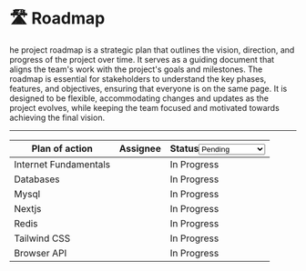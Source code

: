 # 🛣️ Roadmap

he project roadmap is a strategic plan that outlines the vision, direction, and progress of the project over time. It serves as a guiding document that aligns the team's work with the project's goals and milestones. The roadmap is essential for stakeholders to understand the key phases, features, and objectives, ensuring that everyone is on the same page. It is designed to be flexible, accommodating changes and updates as the project evolves, while keeping the team focused and motivated towards achieving the final vision.





***



<table data-full-width="false"><thead><tr><th>Plan of action</th><th>Assignee</th><th>Status<select><option value="6UO47j5nEA7N" label="Pending" color="blue"></option><option value="sIPnfezqD0KB" label="Not Started" color="blue"></option><option value="IWmxsbopI39h" label="In Progress" color="blue"></option><option value="4CTOCr3HXzRp" label="Under Review" color="blue"></option><option value="nGAGQT3V1liS" label="Ready to merge" color="blue"></option><option value="th3ac55NTbzI" label="Merged" color="blue"></option><option value="aaICBUbpCTN3" label="Published" color="blue"></option></select></th></tr></thead><tbody><tr><td>Internet Fundamentals</td><td></td><td><span data-option="IWmxsbopI39h">In Progress</span></td></tr><tr><td>Databases</td><td></td><td><span data-option="IWmxsbopI39h">In Progress</span></td></tr><tr><td>Mysql</td><td></td><td><span data-option="IWmxsbopI39h">In Progress</span></td></tr><tr><td>Nextjs</td><td></td><td><span data-option="IWmxsbopI39h">In Progress</span></td></tr><tr><td>Redis</td><td></td><td><span data-option="IWmxsbopI39h">In Progress</span></td></tr><tr><td>Tailwind CSS</td><td></td><td><span data-option="IWmxsbopI39h">In Progress</span></td></tr><tr><td>Browser API</td><td></td><td><span data-option="IWmxsbopI39h">In Progress</span></td></tr></tbody></table>
